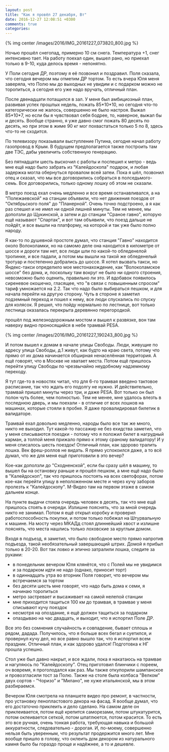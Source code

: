 ```yaml
---
layout: post
title: "Как я провёл 27 декабря, Вт"
date: 2016-12-27 12:08:51 +0300
comments: true
categories: 
---
```

{% img center /images/2016/IMG_20161227_073820_800.jpg %}

Ночью прошёл снегопад, примерно 10 см снега. Температура +1, снег интенсивно тает. На работу поехал один, вышел рано, но приехал только в 9-10, куда делось время - непонятно.

У Поли сегодня ДР, поэтому я её позвонил и поздравил. Поля сказала, что сегодня вечером мы отметим ДР тортом. То есть вчера Юля меня заверяла, что Полю мы до выходных не увидим и с подарком можно не торопиться, а сегодня его уже надо вручать, отличный план.

После двенадцати потащился в зал. У меня был амбициозный план, развивая успех прошлых недель, пожать 85\*10\*10, но сегодня что-то категорически не жалось, совершенно не было настроя. Выжал 85\*10\*7, но если бы я чувствовал себя бодрее, то, наверное, выжал бы и десять. Вообще странно, я уже давно смог пожать 80 десять по десять, но при этом в жиме 90 кг мог похвастаться только 5 по 8, здесь что-то не сходится.

По телевизору показывали выступление Путина, сегодня начал работу газопровод в Крым. В будущем предполагается также построить там две ТЭС, дабы увеличить собственную генерацию.

Без пятнадцати шесть выскочил с работы и поспешил к метро - ведь мне ещё надо было забрать из "Калейдоскопа" подарок, и любая задержка могла обернуться провалом всей затеи. Пока я шёл, позвонил отец и сказал, что мы все договорились собраться в полседьмого-семь. Все договорились, только одному лошку об этом не сказали.

В метро поезд ехал очень медленно и все время останавливался, а на "Полежаевской" на станции объявили, что нет движения поездов от "Октябрьского поля" до "Планерной". Очень точно подстроено, а я как раз спешил и не имел ни одной лишней минуты. Тем не менее, мы доползли до Щукинской, а затем и до станции "Сраное гавно", которую ещё называют "Спартак", и вот там объявили, что поезд дальше не пойдёт, и все вышли на платформу, на которой и так уже было полно народу.

Я как-то по душевной простоте думал, что станция "Гавно" находится около Волоколамки, но на самомо деле она находится в километре от шоссе и дороги там нет, все люди шли по какой-то обледенелой тропинке, и все падали, а потом мы вышли на такой же обледенелый тротуар и постепенно добрались до шоссе. Я хотел вызвать такси, но Яндекс-такси определило мое местонахождение, как "Волоколамское шоссе" без дома, и, поскольку там вокруг не было ни одного строения, невозможно было оценить, правильно ли это. И вдобавок появилось сиреневое окошечко, гласящее, что "в связи с повышенным спросом" тариф умножается на 2.2. Так что надо было выбираться пешком, и для начала перейти на другую сторону. Чуть в стороне я заметил подземный переход и пошел к нему, все люди спускались по спуску для колясок. Я решил, что пойду нормально по лестнице, вот только лестница оказалась перекрыта деревянно перегородкой.

прошёл под железнодорожным мостом и вышел к развязке, вон там наверху видно проносящийся в небе трамвай PESA.

{% img center /images/2016/IMG_20161227_190243_800.jpg %}

И потом вышел к домам в начале улицы Свободы. Люди, живущие по адресу улица Свободы, д.1 живут, как будто на краю света, потому что прямо от их дома начинается обширная ненаселённая территория. А ещё говорят, что в Москве не хватает места. Потом ещё пришлось перейти улицу Свободы по чрезвычайно неудобному надземному переходу.

Я тут где-то в новостях читал, что для 6-го трамвая введено тактовое расписание, так что ждать его подолгу не нужно. И действительно, трамвай пришел минуты через три, и даже PESA. Вот только он был полон чуть более, чем полностью. Тем не менее, мне удалось влезть в последнюю дверь, и мы поехали - в отличие от всех лошков на машинах, которые стояли в пробке. Я даже провалидировал билетик в валидаторе. 

Трамвай ехал довольно медленно, народы было все так же много, никто не выходил. Тут какой-то пассажир не без ехидства заметил, что у меня списываются поездки - потому что я положил билет в нагрудный карман, а толпой меня прижало прямо к этому сраному валидатору! И у меня списалось шесть поездок! Отличный план, как здорово тралить лошка. Век фреш-роллов не видать. Я прямо успокоился даже, а то всё думал, что же для меня ещё приготовили в это вечер?

Кое-как доползли до "Сходненской", если бы сразу шёл в машину, то вышел бы на остановку раньше и прошёл пешком, а мне ещё надо было в "Калейдоскоп", так что пришлось постоять на всех светофорах, потом кое-как перейти улицу в неположенном месте и через кучу заборов пролезть к "Калейдоскопу". М-Видео там на первом этаже в самом дальнем конце. 

На пункте выдачи стояла очередь человек в десять, так что мне ещё пришлось стоять в очереди. Излишне пояснять, что за мной очередь никто не занимал. Потом я ещё открыл коробку и проверил работоспособность покупки, и потом только побежал на Штурвальную к машине. На мосту через МКАДд стоял длиннейший хвост и излишне пояснять, что места нашлись только лоховские за круглым домом.

Входя в подъезд, я заметил, что было свободное место прямо напротив подъезда, такой необязательный завершающий штрих. Домой я прибыл только в 20-20. Вот так ловко и эпично затралили лошка, следите за руками: 

- в понедельник вечером Юля клянётся, что с Полей мы не увидимся и за подарком идти не надо (однако, приносит торт)
- в одиннадцать утра во вторник Поля говорит, что вечером мы встречаемся за тортом
- без десяти шесть мне говорят, что надо быть дома к семи, я начинаю торопиться
- метро застревает и высаживает на самой нелепой станции
- мне приходится тащиться 100 км до трамвая, в трамвае у меня списывают кучу поездок
- несмотря на опоздание, я ещё должен тащиться за подарком
- опаздываю на час двадцать, и выходит, что я испортил Поле ДР.

Все это без сомнения случайность и совпадение, бывает сплошь и рядом, дадада. Получилось, что я больше всех бегал и суетился, и провернул кучу дел, но все равно вышло так, что я испортил всем праздник. Отличный план, и как здорово удался! Подготовка к НГ прошла успешно.

Стол уже был давно накрыт, и все ждали, пока я накатаюсь на трамвае и нагуляюсь по "Калейдоскопу". Отец приготовил блинчики с пореем, оч вовремя, я проголодался как раз. Мы также откупорили шампанское и провозгласили тост за Полю. Также на столе была колбаса "Велком" двух сортов - "Чоризо" и "Милано", не хуже итальянской, мы в этом разбираемся.

Вечером Юля смотрела на планшете видео про ремонт, в частности, про установку пенопластового декора на фасад. Я вообще думал, что его достаточно приклеить и дело сделано. На самом деле он приклеивается, потом ещё крепится саморезами, потом штукатурится, потом оклеивается сеткой, потом шпатлюется, потом красится. То есть это все ручная, очень тонкая работа, требующая навыка и большой аккуратности, следовательно - дорогая. И, по-моему, совершенно нельзя быть уверенным, что результат продержится много лет. Мне вообще пришло в голову, что оклеить дом декором из натурального камня было бы гораздо проще и надёжнее, а то и дешевле.
